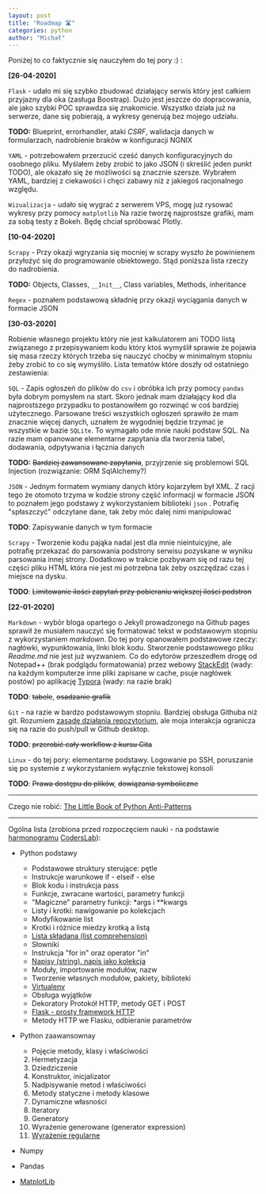 ```yaml
---
layout: post
title: "Roadmap 🛣️"
categories: python
author: "Michał"
---
```




Poniżej to co faktycznie się nauczyłem do tej pory :) :

**[26-04-2020]**

`Flask` - udało mi się szybko zbudować działający serwis który jest całkiem przyjazny dla oka (zasługa Boostrap). Dużo jest jeszcze do dopracowania, ale jako szybki POC sprawdza się znakomicie. Wszystko działa już na serwerze, dane się pobierają, a wykresy generują bez mojego udziału. 

**TODO:** Blueprint, errorhandler, ataki *CSRF*, walidacja danych w formularzach, nadrobienie braków w konfiguracji NGNIX 

`YAML` - potrzebowałem przerzucić cześć danych konfiguracyjnych do osobnego pliku. Myślałem żeby zrobić to jako JSON (i skreślić jeden punkt TODO), ale okazało się że możliwości są znacznie szersze. Wybrałem YAML, bardziej z ciekawości i chęci zabawy niż z jakiegoś racjonalnego względu.

`Wizualizacja` - udało się wygrać z serwerem VPS, mogę już rysować wykresy przy pomocy `matplotlib` Na razie tworzę najprostsze grafiki, mam za sobą testy z Bokeh. Będę chciał spróbować Plotly.





**[10-04-2020]**

`Scrapy` - Przy okazji wgryzania się mocniej w scrapy wyszło że powinienem przyłożyć się do programowanie obiektowego. Stąd poniższa lista rzeczy do nadrobienia.

**TODO:** Objects, Classes, `__Init__`, Class variables, Methods, inheritance

`Regex`  - poznałem podstawową składnię przy okazji wyciągania danych w formacie JSON





**[30-03-2020]**

Robienie własnego projektu który nie jest kalkulatorem ani  TODO listą związanego z przepisywaniem kodu który ktoś wymyślił sprawie że pojawia się masa rzeczy których trzeba się nauczyć choćby w minimalnym stopniu żeby zrobić to co się wymyśliło. Lista tematów które doszły od ostatniego zestawienia:

`SQL` - Zapis ogłoszeń do plików do `csv` i obróbka ich przy pomocy `pandas` była dobrym pomysłem na start. Skoro jednak mam działający kod dla najprostszego przypadku to  postanowiłem go rozwinąć w coś bardziej użytecznego. Parsowane treści wszystkich ogłoszeń sprawiło że mam znacznie więcej danych, uznałem że wygodniej będzie trzymać je wszystkie w bazie `SQLite`. To wymagało ode mnie nauki podstaw SQL. Na razie mam opanowane elementarne zapytania dla tworzenia tabel, dodawania, odpytywania i łącznia danych

**TODO:** ~~Bardziej zawansowane zapytania~~, przyjrzenie się problemowi SQL Injection (rozwiązanie: ORM SqlAlchemy?)



`JSON` - Jednym formatem wymiany danych który kojarzyłem był XML. Z racji tego że otomoto trzyma w kodzie strony część informacji w formacie JSON to poznałem jego podstawy z wykorzystaniem biblioteki `json` . Potrafię "spłaszczyć" odczytane dane, tak żeby móc dalej nimi manipulować

**TODO**: Zapisywanie danych w tym formacie



`Scrapy` - Tworzenie kodu pająka nadal jest dla mnie nieintuicyjne, ale potrafię przekazać do parsowania podstrony serwisu pozyskane w wyniku parsowania innej strony. Dodatkowo w  trakcie pozbywam się od razu tej części pliku HTML która nie jest mi potrzebna tak żeby oszczędzać czas i miejsce na dysku.

 **TODO**: ~~Limitowanie ilości zapytań przy pobieraniu większej ilości podstron~~



**[22-01-2020]**

`Markdown` - wybór bloga opartego o Jekyll prowadzonego na  Github pages sprawił że musiałem nauczyć się formatować tekst w podstawowym stopniu z wykorzystaniem *markdown*. Do tej pory opanowałem podstawowe rzeczy: nagłówki, wypunktowania, linki blok kodu. Stworzenie podstawowego pliku *Readme.md* nie jest już wyzwaniem. Co do edytorów przeszedłem drogę od Notepad++ (brak podglądu formatowania) przez webowy [StackEdit](https://stackedit.io/) (wady: na każdym komputerze inne pliki zapisane w cache, psuje nagłówek postów) po aplikację [Typora](https://www.typora.io/)  (wady: na razie brak)

**TODO**: ~~tabele~~, ~~osadzanie grafik~~



`Git` - na razie w bardzo podstawowym stopniu. Bardziej obsługa Githuba niż git. Rozumiem [zasadę działania repozytorium](https://github.com/tomcl/HowToUseGitTJWC), ale moja interakcja ogranicza się na razie do push/pull w Github desktop.

**TODO**: ~~przerobić cały workflow z kursu Gita~~



`Linux` - do tej pory: elementarne podstawy. Logowanie po SSH, poruszanie się po systemie z wykorzystaniem wyłącznie tekstowej konsoli

**TODO**: ~~Prawa dostępu do plików~~, ~~dowiązania symboliczne~~



---

Czego nie robić: [The Little Book of Python Anti-Patterns](https://docs.quantifiedcode.com/python-anti-patterns/index.html)

---



Ogólna lista (zrobiona przed rozpoczęciem nauki - na podstawie [harmonogramu](https://github.com/Danutelka?tab=repositories) [CodersLab](https://github.com/wojciechGaudnik/CodersLab)):


 - Python podstawy

    - Podstawowe struktury sterujące: pętle
    - Instrukcje warunkowe if - elseif - else
    - Blok kodu i instrukcja pass
    - Funkcje, zwracane wartości, parametry funkcji
    - "Magiczne" parametry funkcji: *args i **kwargs
    - Listy i krotki: nawigowanie po kolekcjach
    - Modyfikowanie list
    - Krotki i różnice miedzy krotką a listą
    - [Lista składana (list comprehension)](https://mgurg.github.io/python/2019/12/23/python-list-comprehension.html)
    - Słowniki
    - Instrukcja "for in" oraz operator "in"
    - [Napisy (string), napis jako kolekcja](https://mgurg.github.io/python/2020/03/29/Python-string.html)
    - Moduły, importowanie modułów, nazw
    - Tworzenie własnych modułów, pakiety, biblioteki
    - [Virtualenv](https://mgurg.github.io/python/2020/01/16/SSH-VPS-konfiguracja-serwera.html#virtual-environment)
    - Obsługa wyjątków
    - Dekoratory
      Protokół HTTP, metody GET i POST
    - [Flask - prosty framework HTTP](https://mgurg.github.io/python/2020/04/21/Flask.html)
    - Metody HTTP we Flasku, odbieranie parametrów
 - Python zaawansownay

    - Pojęcie metody, klasy i właściwości
   2. Hermetyzacja
   3. Dziedziczenie
   4. Konstruktor, inicjalizator
   5. Nadpisywanie metod i właściwości
   6. Metody statyczne i metody klasowe
   7. Dynamiczne własności
   8. Iteratory
   9. Generatory
   10. Wyrażenie generowane (generator expression)
   11. [Wyrażenie regularne](https://mgurg.github.io/python/2020/04/12/Python-Regex.html)
 - Numpy 
 - Pandas 
 - [MatplotLib](https://mgurg.github.io/linux/2020/04/26/Matplotlib-seaborn.html)